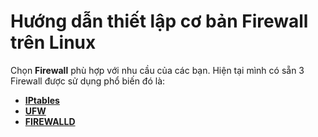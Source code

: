 # Hướng dẫn thiết lập cơ bản Firewall trên Linux
Chọn **Firewall** phù hợp với nhu cầu của các bạn. Hiện tại mình có sẵn 3 Firewall được sử dụng phổ biến đó là:
* **[IPtables](https://github.com/LamTruong-DevOps/Firewall/blob/main/IPtables.md)**
* **[UFW](https://github.com/LamTruong-DevOps/Firewall/blob/main/UFW.md)**
* **[FIREWALLD](https://github.com/LamTruong-DevOps/Firewall/blob/main/firewalld.md)**
